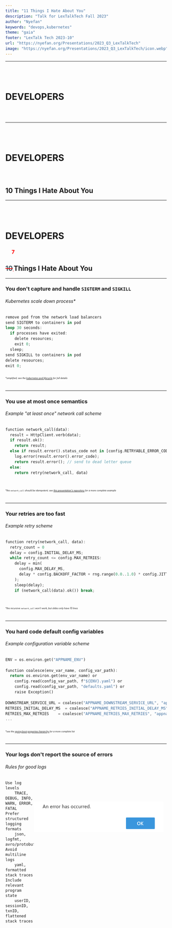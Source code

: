 ```yaml
---
title: "11 Things I Hate About You"
description: "Talk for LexTalkTech Fall 2023"
author: "Nyefan"
keywords: "devops,kubernetes"
theme: "gaia"
footer: "LexTalk Tech 2023-10"
url: "https://nyefan.org/Presentations/2023_Q3_LexTalkTech"
image: "https://nyefan.org/Presentations/2023_Q3_LexTalkTech/icon.webp"
---
```

<!--Good Evening! <pause for response>-->
<!--How are we doing tonight? <pause for response>-->
<!--I only have 15 minutes here, so we're gonna go fast.-->
<!--This presentation and the presenter notes will be available at presentations.nyefan.org if you want to see it again-->
<!--The code for this presentation is available at github.com/Nyefan/Presentations-->

---
## <br />
# DEVELOPERS
### <sub><br /></sub>
<!--Developers! <short pause>-->
<!--I'm gonna make you think about operations tonight.-->
<!--Your devops engineers are gonna love me.-->
<!--<hand to ear> Sorry, it's Site Reliability now?-->
<!--<smiling, slightly slower, and with satisfaction> Platform Engineering-->
<!--How many process and operations engineers of different flavors do we have tonight, raise your hands?-->
<!--You guys already know this, you can go to sleep for the next 13 minutes and 15 seconds-->
<!--<eat the mic, lower voice conspiratorially> This talk is quarterly, so that's 53 minutes if you come to all 4-->
<!--Developers, we're gonna talk tonight about a number of action items you can take to make your platform teams' lives a hell of a lot easier and make your software more robust and reliable in the process-->
<!--Without further ado, here is...-->

---
## <br />
# DEVELOPERS
### <br />
## 10 Things I Hate About You
<!--10 Things I Hate About You.-->

---
## <br />
# DEVELOPERS
### &nbsp;&nbsp;&nbsp;&nbsp;&nbsp;<span style="color:red;">7</span>
## <span style="color:red;text-decoration:line-through"><span style="color:#455a64">10</span></span><span style="color:red;font-family:monospace;font-size:0.32em;">‸</span>Things I Hate About You
<!--Well, 7, actually - we don't have time for 10-->

---
### You don't capture and handle `SIGTERM` and `SIGKILL`
###### Kubernetes scale down process*
```rust
remove pod from the network load balancers
send SIGTERM to containers in pod
loop 30 seconds:
  if processes have exited:
    delete resources;
    exit 0;
  sleep;
send SIGKILL to containers in pod
delete resources;
exit 0;
```
###### <span style="font-size:0.5em">*simplified; see the [kubernetes pod lifecycle](https://kubernetes.io/docs/concepts/workloads/pods/pod-lifecycle/) for full details</span>

---
### You use at most once semantics
###### Example "at least once" network call scheme
```rust
function network_call(data):
  result = HttpClient.verb(data);
  if result.ok():
    return result;
  else if result.error().status_code not in [config.RETRYABLE_ERROR_CODES]:
    log.error(result.error().error_code); 
    return result.error(); // send to dead letter queue
  else:
    return retry(network_call, data)
    
```
###### <span style="font-size:0.5em">*the `network_call` should be idempotent; see [this presentation's repository]() for a more complete example</span>

---
### Your retries are too fast
###### Example retry scheme
```rust
function retry(network_call, data):
  retry_count = 0
  delay = config.INITIAL_DELAY_MS;
  while retry_count <= config.MAX_RETRIES:
    delay = min(
      config.MAX_DELAY_MS,
      delay * config.BACKOFF_FACTOR + rng.range(0.0..1.0) * config.JITTER_FACTOR_MS
    );
    sleep(delay);
    if (network_call(data).ok()) break;
    
```
###### <span style="font-size:0.5em">*the recursive `network_call` won't work, but slides only have 10 lines</span>

---
### You hard code default config variables
###### Example configuration variable scheme
```rust
ENV = os.environ.get("APPNAME_ENV")

function coalesce(env_var_name, config_var_path):
  return os.environ.get(env_var_name) or 
    config.read(config_var_path, f"${ENV}.yaml") or 
    config.read(config_var_path, "defaults.yaml") or 
    raise Exception()

DOWNSTREAM_SERVICE_URL = coalesce("APPNAME_DOWNSTREAM_SERVICE_URL", "appname.downstream_service.url")
RETRIES_INITIAL_DELAY_MS  = coalesce("APPNAME_RETRIES_INITIAL_DELAY_MS", "appname.retries.initial_delay_ms")
RETRIES_MAX_RETRIES    = coalesce("APPNAME_RETRIES_MAX_RETRIES", "appname.retries.max_retries")
...
```
###### <span style="font-size:0.5em">*see the [spring boot properties hierarchy](https://docs.spring.io/spring-boot/docs/1.5.6.RELEASE/reference/html/boot-features-external-config.html) for a more complete list</span>
---
### Your logs don't report the source of errors
###### Rules for good logs <img height="96" src="error.png" style="float:right;margin:100px 10px -120px 0px" title="Error, an error ocurred"/>
```
Use log levels 
    TRACE, DEBUG, INFO, WARN, ERROR, FATAL
Prefer structured logging formats 
    json, logfmt, avro/protobuf
Avoid multiline logs 
    yaml, formatted stack traces
Include relevant program state 
    userID, sessionID, txnID, flattened stack traces
```


